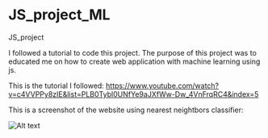 # JS_project_ML
JS_project

I followed a tutorial to code this project. The purpose of this project was to educated me on how to create web application with machine learning using js.

This is the tutorial I followed: https://www.youtube.com/watch?v=c4VVPPy8zIE&list=PLB0Tybl0UNfYe9aJXfWw-Dw_4VnFrqRC4&index=5

This is a screenshot of the website using nearest neightbors classifier:

![Alt text](/relative/path/to/js_screenshot.png?raw=true "")
